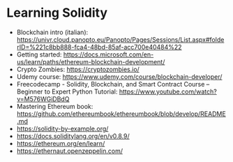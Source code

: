 # Learning Solidity

* Blockchain intro (italian): https://univr.cloud.panopto.eu/Panopto/Pages/Sessions/List.aspx#folderID=%221c8bb888-fca4-48bd-85af-acc700e40484%22
* Getting started: https://docs.microsoft.com/en-us/learn/paths/ethereum-blockchain-development/
* Crypto Zombies: https://cryptozombies.io/
* Udemy course: https://www.udemy.com/course/blockchain-developer/
* Freecodecamp - Solidity, Blockchain, and Smart Contract Course – Beginner to Expert Python Tutorial: https://www.youtube.com/watch?v=M576WGiDBdQ
* Mastering Ethereum book: https://github.com/ethereumbook/ethereumbook/blob/develop/README.md
* https://solidity-by-example.org/
* https://docs.soliditylang.org/en/v0.8.9/
* https://ethereum.org/en/learn/
* https://ethernaut.openzeppelin.com/
